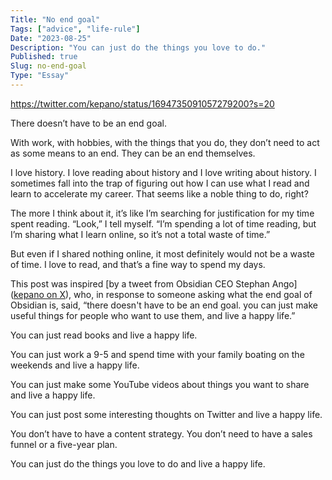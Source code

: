 ```yaml
---
Title: "No end goal"
Tags: ["advice", "life-rule"]
Date: "2023-08-25"
Description: "You can just do the things you love to do."
Published: true
Slug: no-end-goal
Type: "Essay"
---
```

https://twitter.com/kepano/status/1694735091057279200?s=20

There doesn’t have to be an end goal.

With work, with hobbies, with the things that you do, they don’t need to act as some means to an end. They can be an end themselves.

I love history. I love reading about history and I love writing about history. I sometimes fall into the trap of figuring out how I can use what I read and learn to accelerate my career. That seems like a noble thing to do, right?

The more I think about it, it’s like I’m searching for justification for my time spent reading. “Look,” I tell myself. “I’m spending a lot of time reading, but I’m sharing what I learn online, so it’s not a total waste of time.”

But even if I shared nothing online, it most definitely would not be a waste of time. I love to read, and that’s a fine way to spend my days.

This post was inspired [by a tweet from Obsidian CEO Stephan Ango]([kepano on X](https://twitter.com/kepano/status/1694735091057279200?s=20)), who, in response to someone asking what the end goal of Obsidian is, said, “there doesn't have to be an end goal. you can just make useful things for people who want to use them, and live a happy life.”

You can just read books and live a happy life.

You can just work a 9-5 and spend time with your family boating on the weekends and live a happy life.

You can just make some YouTube videos about things you want to share and live a happy life.

You can just post some interesting thoughts on Twitter and live a happy life.

You don’t have to have a content strategy. You don’t need to have a sales funnel or a five-year plan.

You can just do the things you love to do and live a happy life.